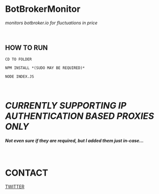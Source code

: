 # BotBrokerMonitor
*monitors botbroker.io for fluctuations in price*

<br>

## HOW TO RUN

```
CD TO FOLDER

NPM INSTALL *(SUDO MAY BE REQUIRED)*

NODE INDEX.JS
```

<br>

# *CURRENTLY SUPPORTING IP AUTHENTICATION BASED PROXIES ONLY*
##### *Not even sure if they are required, but I added them just in-case...*

<br>

# CONTACT
[TWITTER](https://twitter.com/ProxyCity)
